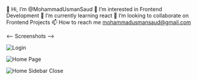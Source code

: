 👋 Hi, I’m @MohammadUsmanSaud
👀 I’m interested in Frontend Development
🌱 I’m currently learning react
💞️ I’m looking to collaborate on Frontend Projects
📫 How to reach me mohammadusmansaud@gmail.com

<-- Screenshots -->

![Login](https://user-images.githubusercontent.com/121443095/209664302-f4465298-3f01-4f48-88ab-22e0c662bf4d.PNG)


![Home Page](https://user-images.githubusercontent.com/121443095/209664357-bdb2666f-f8ec-4e0e-afc4-7edfdd529162.PNG)


![Home Sidebar Close](https://user-images.githubusercontent.com/121443095/209664408-35ad3e1b-bf65-4563-827f-844219ad47e4.PNG)

